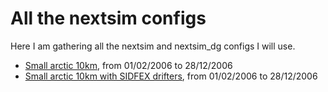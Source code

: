 # All the nextsim configs

Here I am gathering all the nextsim and nextsim_dg configs I will use.

 - [Small arctic 10km](https://github.com/auraoupa/config-nextsim/tree/main/small_arctic_10km), from 01/02/2006 to 28/12/2006
 - [Small arctic 10km with SIDFEX drifters](https://github.com/auraoupa/config-nextsim/tree/main/small_arctic_10km_sidfex), from 01/02/2006 to 28/12/2006
